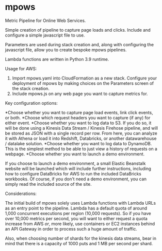 # mpows
Metric Pipeline for Online Web Services.

Simple creation of pipeline to capture page loads and clicks. Include and configure a simple javascript file to use.

Parameters are used during stack creation and, along with configuring the javascript file, allow you to create bespoke mpows pipelines.

Lambda functions are written in Python 3.9 runtime.

Usage for AWS:

1. Import mpows.yaml into CloudFormation as a new stack. Configure your deployment of mpows by making choices on the Parameters screen of the stack creation.
2. Include mpows.js on any web page you want to capture metrics for.

Key configuration options:

*Choose whether you want to capture page load events, link click events, or both.
*Choose which request headers you want to capture (if any) for either event.
*Choose whether you want to log data to S3. If you do so, it will be done using a Kinesis Data Stream / Kinesis Firehose pipeline, and will be stored as JSON with a single record per row. From here, you can analyze it with Athena or load it into Redshift, Databricks, or another datawarehouse / datalake solution.
*Choose whether you want to log data to DynamoDB. This is the simplest method to be able to just view a history of requests on a webpage.
*Choose whether you want to launch a demo environment.

If you choose to launch a demo environment, a small Elastic Beanstalk website will be launched which will include further instructions, including how to configure DataBricks for AWS to run the included DataBricks workbooks. Of course, if you don't need a demo environment, you can simply read the included source of the site.

Considerations:

The initial build of mpows solely uses Lambda functions with Lambda URLs as an entry point to the pipeline. Lambda has a default quota of around 1,000 concurrent executions per region (10,000 requests). So if you have over 10,000 metrics per second, you will want to either request a quota increase from AWS *or*, more likely, use containers or EC2 instances behind an API Gateway in order to process such a huge amount of traffic.

Also, when choosing number of shards for the kinesis data streams, bear in mind that there is a capacity of 1000 puts and 1 MB per second per shard.
